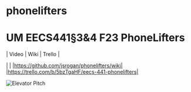 # phonelifters

# UM EECS441§3&4 F23 PhoneLifters

| Video  |  Wiki |  Trello  |

| | |https://github.com/jsrogan/phonelifters/wiki| |https://trello.com/b/5bzTgaHF/eecs-441-phonelifters|

![Elevator Pitch](<img width="845" alt="image" src="https://github.com/jsrogan/phonelifters/assets/44682153/a2685bf4-1144-4958-bff0-ea753c1bbad8">)

[Video]: TBD
[Wiki]: [https://github.com/jsrogan/phonelifters/wiki](url)

